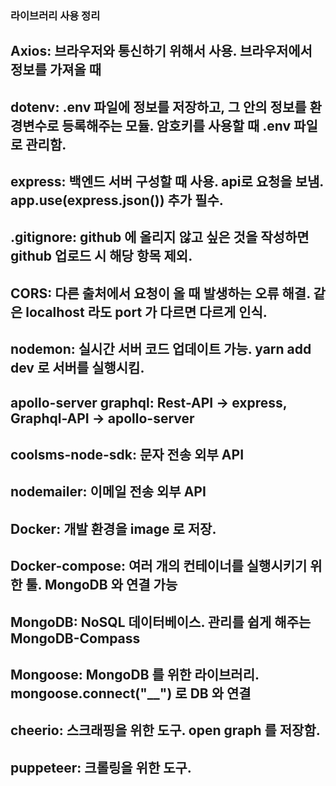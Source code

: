### 라이브러리 사용 정리

## Axios: 브라우저와 통신하기 위해서 사용. 브라우저에서 정보를 가져올 때

## dotenv: .env 파일에 정보를 저장하고, 그 안의 정보를 환경변수로 등록해주는 모듈. 암호키를 사용할 때 .env 파일로 관리함.

## express: 백엔드 서버 구성할 때 사용. api로 요청을 보냄. app.use(express.json()) 추가 필수.

## .gitignore: github 에 올리지 않고 싶은 것을 작성하면 github 업로드 시 해당 항목 제외.

## CORS: 다른 출처에서 요청이 올 때 발생하는 오류 해결. 같은 localhost 라도 port 가 다르면 다르게 인식.

## nodemon: 실시간 서버 코드 업데이트 가능. yarn add dev 로 서버를 실행시킴.

## apollo-server graphql: Rest-API -> express, Graphql-API -> apollo-server

## coolsms-node-sdk: 문자 전송 외부 API

## nodemailer: 이메일 전송 외부 API

## Docker: 개발 환경을 image 로 저장.

## Docker-compose: 여러 개의 컨테이너를 실행시키기 위한 툴. MongoDB 와 연결 가능

## MongoDB: NoSQL 데이터베이스. 관리를 쉽게 해주는 MongoDB-Compass

## Mongoose: MongoDB 를 위한 라이브러리. mongoose.connect("\_\_") 로 DB 와 연결

## cheerio: 스크래핑을 위한 도구. open graph 를 저장함.

## puppeteer: 크롤링을 위한 도구.
